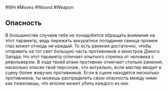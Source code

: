 #WH #Moves #Wound #Weapon 

## Опасность  
В большинстве случаев тебе не понадобится обращать внимание на  этот параметр, ведь пережить аккуратное попадание свинца промеж глаз  может отнюдь не каждый. То есть ранения достаточно, чтобы отправить  на тот свет большую часть противников и монстров Дикого Запада. Но  этот параметр отличает опытного стрелка от человека с револьвером. В  ходе твоей атаки противник отмечает столько ранений, насколько  опасен твой персонаж, что актуально, если мастер вводит в сцену более  живучих противников. Если в сцене находятся несколько противников,  ты можешь распределить свою опасность между ними как пожелаешь,  что вполне может убить каждого из них.